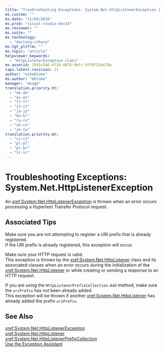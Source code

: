 ```yaml
---
title: "Troubleshooting Exceptions: System.Net.HttpListenerException | Microsoft Docs"
ms.custom: ""
ms.date: "11/04/2016"
ms.prod: "visual-studio-dev14"
ms.reviewer: ""
ms.suite: ""
ms.technology: 
  - "devlang-csharp"
ms.tgt_pltfrm: ""
ms.topic: "article"
helpviewer_keywords: 
  - "HttpListenerException class"
ms.assetid: 1595c5b6-4710-4076-9bfc-9f70f52e679a
caps.latest.revision: 11
author: "mikeblome"
ms.author: "mblome"
manager: "douge"
translation.priority.ht: 
  - "de-de"
  - "es-es"
  - "fr-fr"
  - "it-it"
  - "ja-jp"
  - "ko-kr"
  - "ru-ru"
  - "zh-cn"
  - "zh-tw"
translation.priority.mt: 
  - "cs-cz"
  - "pl-pl"
  - "pt-br"
  - "tr-tr"
---
```

# Troubleshooting Exceptions: System.Net.HttpListenerException
An <xref:System.Net.HttpListenerException> is thrown when an error occurs processing a Hypertext Transfer Protocol request.  
  
## Associated Tips  
 Make sure you are not attempting to register a URI prefix that is already registered.  
 If the URI prefix is already registered, this exception will occur.  
  
 Make sure your HTTP request is valid.  
 This exception is thrown by the <xref:System.Net.HttpListener> class and its associated classes when an error occurs during the initialization of the <xref:System.Net.HttpListener> or while creating or sending a response to an HTTP request.  
  
 If you are using the `HttpListenerPrefixCollection.Add` method, make sure the `uriPrefix` has not been already added.  
 This exception will be thrown if another <xref:System.Net.HttpListener> has already added the prefix `uriPrefix`.  
  
## See Also  
 <xref:System.Net.HttpListenerException>   
 <xref:System.Net.HttpListener>   
 <xref:System.Net.HttpListenerPrefixCollection>   
 [Use the Exception Assistant](../Topic/How%20to:%20Use%20the%20Exception%20Assistant.md)